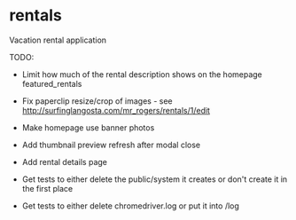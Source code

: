 rentals
=======

Vacation rental application


TODO:

* Limit how much of the rental description shows on the homepage featured_rentals
* Fix paperclip resize/crop of images - see http://surfinglangosta.com/mr_rogers/rentals/1/edit

* Make homepage use banner photos
* Add thumbnail preview refresh after modal close
* Add rental details page

* Get tests to either delete the public/system it creates or don't create it in the first place
* Get tests to either delete chromedriver.log or put it into /log
